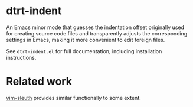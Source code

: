 # dtrt-indent

An Emacs minor mode that guesses the indentation offset originally used for creating source code files and transparently adjusts the corresponding settings in Emacs, making it more convenient to edit foreign files.

See `dtrt-indent.el` for full documentation, including installation instructions.

# Related work
[vim-sleuth](https://github.com/tpope/vim-sleuth) provides similar functionally to some extent.
